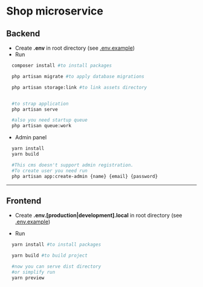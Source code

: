# Shop microservice

## Backend

* Create **.env** in root directory (see [.env.example](./back/.env.example))
* Run

```bash
  composer install #to install packages

  php artisan migrate #to apply database migrations

  php artisan storage:link #to link assets directory


  #to strap application
  php artisan serve

  #also you need startup queue
  php artisan queue:work
```

* Admin panel

```bash
  yarn install
  yarn build

  #This cms doesn't support admin registration.
  #To create user you need run
  php artisan app:create-admin {name} {email} {password}
```

___

## Frontend

* Create **.env.[production|development].local** in root directory (see [.env.example](./front/.env.example))

* Run

```bash
  yarn install #to install packages

  yarn build #to build project

  #now you can serve dist directory 
  #or simplify run
  yarn preview  
```
